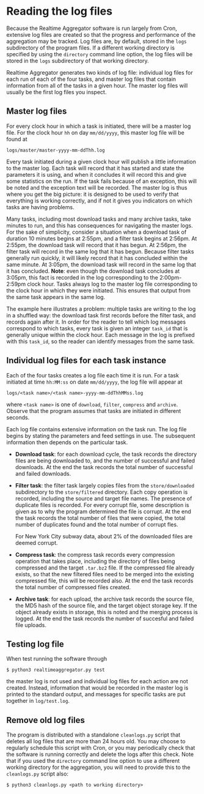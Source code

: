 # Reading the log files

Because the Realtime Aggregator software is run largely from Cron, extensive log files are created so that the progress
and performance of the aggregation may be tracked.
Log files are, by default, stored in the `logs` subdirectory of the program files.
If a different working directory is specified by using the `directory` command line option,
	the log files will be stored in the `logs` subdirectory of that working directory.

Realtime Aggregator generates two kinds of log file:
individual log files for each run of each of the four tasks,
and master log files that contain information from all of the tasks in a given hour.
The master log files will usually be the first log files you inspect.

## Master log files

For every clock hour in which a task is initiated, there will be a master log file.
For the clock hour `hh` on day `mm/dd/yyyy`, this master log file will be found at
```
logs/master/master-yyyy-mm-ddThh.log
```
Every task initiated during a given clock hour will publish a little information to the master log.
Each task will record that it has started and state the parameters it is using,
and when it concludes it will record this and give some statistics on the run.
If the task fails because of an exception, this will be noted and the exception text will be recorded.
The master log is thus where you get the big picture: it is designed to be used
to verify that everything is working correctly, and if not it gives you indicators on which tasks are
having problems.


Many tasks, including most download tasks and many archive tasks, take minutes to run,
and this has consequences for navigating the master logs.
For the sake of simplicity, consider a situation when a download task of duration 10 minutes begins
at 2:55pm, and a filter task begins at 2:56pm.
At 2:55pm, the download task will record that it has begun.
At 2:56pm, the filter task will record in the same log that it has begun.
Because filter tasks generally run quickly,
	it will likely record that it has concluded within the same minute.
At 3:05pm, the download task will record in the same log that it has concluded.
**Note**: even though the download task concludes at 3:05pm, this fact is recorded in the log
 corresponding to the 2:00pm-2:59pm clock hour. Tasks always log to the master log file corresponding to the 
clock hour in which they were initiated. This ensures that output from the same task appears in the same log.

The example here illustrates a problem: multiple tasks are writing to the log in a shuffled way:
the download task first records before the filter task, and records again after it.
In order for the reader to tell which log messages correspond to which tasks, every task
is given an integer `task_id` that is generally unique within the clock hour.
Each message in the log is prefixed with this `task_id`, so the reader can identify messages from the same task.

## Individual log files for each task instance

Each of the four tasks creates a log file each time it is run.
For a task initiated at time `hh:MM:ss` on date `mm/dd/yyyy`, the log file will appear at
```
logs/<task name>/<task name>-yyyy-mm-ddThhMMss.log
```
where `<task name>` is one of `download`, `filter`, `compress` and `archive`.
Observe that the program assumes that tasks are initiated in different seconds.

Each log file contains extensive information on the task run.
The log file begins by stating the parameters and feed settings in use.
The subsequent information then depends on the particular task.

* **Download task**: for each download cycle, the task records the directory files are being downloaded to, and
	the number of successful and failed downloads.
	At the end the task records the total number of successful and failed downloads.

* **Filter task**: the filter task largely copies files from the `store/downloaded` subdirectory to the
	`store/filtered` directory. Each copy operation is recorded, including the source and target file names.
	The presence of duplicate files is recorded.
	For every corrupt file, some description is given as to why the program determined the file is corrupt.
	At the end the task records the total number of files that were copied, the total number of duplicates found
	and the total number of corrupt fles.

	For New York City subway data, about 2% of the downloaded files are deemed corrupt.

* **Compress task**: the compress task records every compression operation that takes place, including the directory
	of files being compressed and the target `.tar.bz2` file. 
	If the compressed file already exists, so that the new filtered files need to be merged into the existing
	compressed file, this will be recorded also.
	At the end the task records the total number of compressed files created.

* **Archive task**: for each upload, the archive task records the source file, the MD5 hash of the source file,
	and the target object storage key.
	If the object already exists in storage, this is noted and the merging process is logged.
	At the end the task records the number of succesful and failed file uploads.


## Testing log file

When test running the software through
```
$ python3 realtimeaggregator.py test
```
the master log is not used and individual log files for each action are not created.
Instead, information that would be recorded in the master log is printed to the standard output,
and messages for specific tasks are put together in `log/test.log`.

## Remove old log files

The program is distributed with a standalone `cleanlogs.py` script that deletes all log files that are more than 24 hours old.
You may choose to regularly schedule this script with Cron, or you may periodically check that the software is running correctly and
delete the logs after this check.
Note that if you used the `directory` command line option to use a different working directory for the aggregation, you
will need to provide this to the `cleanlogs.py` script also:
```
$ python3 cleanlogs.py <path to working directory>
```






